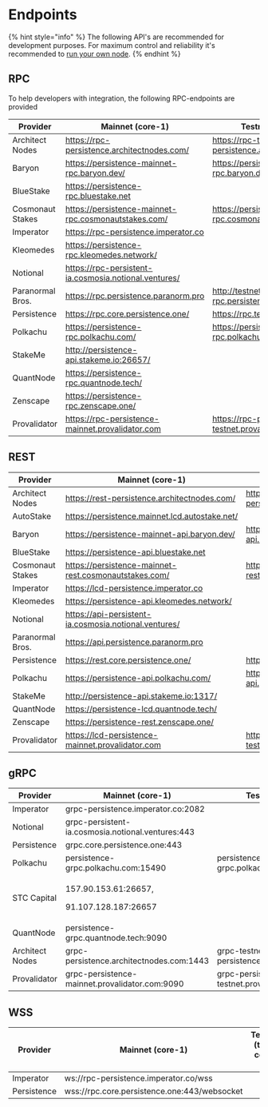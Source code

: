 # Endpoints

{% hint style="info" %}
The following API's are recommended for development purposes. For maximum control and reliability it's recommended to [run your own node](../nodes-and-endpoints/setup.md).
{% endhint %}

## RPC

To help developers with integration, the following RPC-endpoints are provided

| Provider            | Mainnet (core-1)                                      | Testnet (test-core-1)                                |
| ------------------- | ----------------------------------------------------- | ---------------------------------------------------- |
| Architect Nodes     | https://rpc-persistence.architectnodes.com/           | https://rpc-testnet-persistence.architectnodes.com/  |
| Baryon              | https://persistence-mainnet-rpc.baryon.dev/           | https://persistence-testnet-rpc.baryon.dev/          |
| BlueStake           | https://persistence-rpc.bluestake.net                 |                                                      |
| Cosmonaut Stakes    | https://persistence-mainnet-rpc.cosmonautstakes.com/  | https://persistence-testnet-rpc.cosmonautstakes.com/ |
| Imperator           | https://rpc-persistence.imperator.co                  |                                                      |
| Kleomedes           | https://persistence-rpc.kleomedes.network/            |                                                      |
| Notional            | https://rpc-persistent-ia.cosmosia.notional.ventures/ |                                                      |
| Paranormal Bros.    | https://rpc.persistence.paranorm.pro                  | http://testnet-rpc.persistence.paranorm.pro:24657/   |
| Persistence         | https://rpc.core.persistence.one/                     | https://rpc.testnet.persistence.one/                 |
| Polkachu            | https://persistence-rpc.polkachu.com/                 | https://persistence-testnet-rpc.polkachu.com/        |
| StakeMe             | http://persistence-api.stakeme.io:26657/              |                                                      |
| QuantNode           | https://persistence-rpc.quantnode.tech/               |                                                      |
| Zenscape            | https://persistence-rpc.zenscape.one/                 |                                                      |
| Provalidator        | https://rpc-persistence-mainnet.provalidator.com      | https://rpc-persistence-testnet.provalidator.com     |

## REST

| Provider         | Mainnet (core-1)                                      | Testnet (test-core-1)                                 |
| ---------------- | ----------------------------------------------------- | ----------------------------------------------------- |
| Architect Nodes  | https://rest-persistence.architectnodes.com/          | https://rest-testnet-persistence.architectnodes.com/  |
| AutoStake        | https://persistence.mainnet.lcd.autostake.net/        |                                                       |
| Baryon           | https://persistence-mainnet-api.baryon.dev/           | https://persistence-testnet-api.baryon.dev/           |
| BlueStake        | https://persistence-api.bluestake.net                 |                                                       |
| Cosmonaut Stakes | https://persistence-mainnet-rest.cosmonautstakes.com/ | https://persistence-testnet-rest.cosmonautstakes.com/ |
| Imperator        | https://lcd-persistence.imperator.co                  |                                                       |
| Kleomedes        | https://persistence-api.kleomedes.network/            |                                                       |
| Notional         | https://api-persistent-ia.cosmosia.notional.ventures/ |                                                       |
| Paranormal Bros. | https://api.persistence.paranorm.pro                  |                                                       |
| Persistence      | https://rest.core.persistence.one/                    | https://rest.testnet.persistence.one/                 |
| Polkachu         | https://persistence-api.polkachu.com/                 | https://persistence-testnet-api.polkachu.com/         |
| StakeMe          | http://persistence-api.stakeme.io:1317/               |                                                       |
| QuantNode        | https://persistence-lcd.quantnode.tech/               |                                                       |
| Zenscape         | https://persistence-rest.zenscape.one/                |                                                       |
| Provalidator     | https://lcd-persistence-mainnet.provalidator.com      | https://lcd-persistence-testnet.provalidator.com      |

## gRPC

| Provider         | Mainnet (core-1)                                        | Testnet (test-core-1)                            |
| ---------------- | ------------------------------------------------------- | ------------------------------------------------ |
| Imperator        | grpc-persistence.imperator.co:2082                      |                                                  |
| Notional         | grpc-persistent-ia.cosmosia.notional.ventures:443       |                                                  |
| Persistence      | grpc.core.persistence.one:443                           |                                                  |
| Polkachu         | persistence-grpc.polkachu.com:15490                     | persistence-testnet-grpc.polkachu.com:15490      |
| STC Capital      | <p>157.90.153.61:26657, </p><p>91.107.128.187:26657</p> |                                                  |
| QuantNode        | persistence-grpc.quantnode.tech:9090                    |                                                  |
| Architect Nodes  | grpc-persistence.architectnodes.com:1443                | grpc-testnet-persistence.architectnodes.com:1443 |
| Provalidator     | grpc-persistence-mainnet.provalidator.com:9090          | grpc-persistence-testnet.provalidator.com:10057  |

## WSS

| Provider    | Mainnet (core-1)                             | Testnet (test-core-1) |
| ----------- | -------------------------------------------- | --------------------- |
| Imperator   | ws://rpc-persistence.imperator.co/wss        |                       |
| Persistence | wss://rpc.core.persistence.one:443/websocket |                       |





